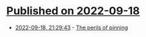 # [Published on 2022-09-18](index.md)

* [2022-09-18, 21:29:43](https://lobste.rs/s/6oqne7/perils_pinning) - [The perils of pinning](https://lwn.net/SubscriberLink/907876/ae07b6d9e121d1f4/)

